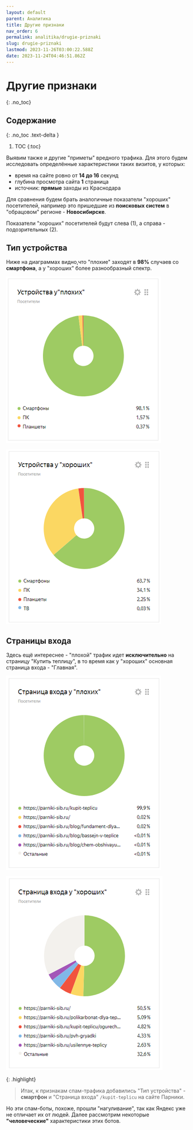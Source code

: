 ```yaml
---
layout: default
parent: Аналитика
title: Другие признаки
nav_order: 6
permalink: analitika/drugie-priznaki
slug: drugie-priznaki
lastmod: 2023-11-26T03:00:22.588Z
date: 2023-11-24T04:46:51.862Z
---
```


# Другие признаки
{: .no_toc}

## Содержание
{: .no_toc .text-delta }

1. TOC
{:toc}

Выявим также и другие "приметы" вредного трафика. Для этого будем исследовать определённые характеристики таких визитов, у которых:

- время на сайте ровно от **14 до 16** секунд
- глубина просмотра сайта **1** страница
- источник: **прямые** заходы из Краснодара

Для сравнения будем брать аналогичные показатели "хороших" посетителей, например это пришедшие из **поисковых систем** в "обрацовом" регионе - **Новосибирске**.

Показатели "хороших" посетителей будут слева (1), а справа - подозрительных (2).

## Тип устройства

Ниже на диаграммах видно,что "плохие" заходят в **98%** случаев со **смартфона**, а у "хороших" более разнообразный спектр.

![](/assets/images/2023-11-25%2017_47_10-Window.png)

![](/assets/images/2023-11-25%2017_48_18-Window.png)

## Страницы входа

Здесь ещё интереснее - "плохой" трафик идет **исключительно** на страницу "Купить теплицу", в то время как у "хороших" основная страница входа - "Главная".

![](/assets/images/2023-11-25%2017_50_37-Window.png)

![](/assets/images/2023-11-25%2017_49_22-Window.png)

{: .highlight}
> Итак, к признакам спам-трафика добавились "Тип устройства" - **смартфон** и "Страница входа" `/kupit-teplicu` на сайте Парники.

Но эти спам-боты, похоже, прошли "нагуливание", так как Яндекс уже не отличает их от людей. Далее рассмотрим некоторые **"человеческие"** характеристики этих ботов.
